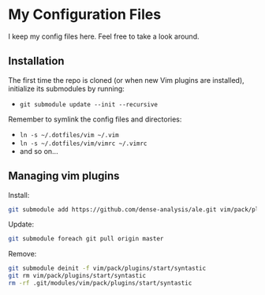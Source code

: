 # My Configuration Files

I keep my config files here. Feel free to take a look around.

## Installation

The first time the repo is cloned (or when new Vim plugins are installed), initialize its submodules by running:

- `git submodule update --init --recursive`

Remember to symlink the config files and directories:

- `ln -s ~/.dotfiles/vim ~/.vim`
- `ln -s ~/.dotfiles/vim/vimrc ~/.vimrc`
- and so on...

## Managing vim plugins

Install:
```sh
git submodule add https://github.com/dense-analysis/ale.git vim/pack/plugins/start/ale
```

Update:
```sh
git submodule foreach git pull origin master
```

Remove:
```sh
git submodule deinit -f vim/pack/plugins/start/syntastic
git rm vim/pack/plugins/start/syntastic
rm -rf .git/modules/vim/pack/plugins/start/syntastic
```

